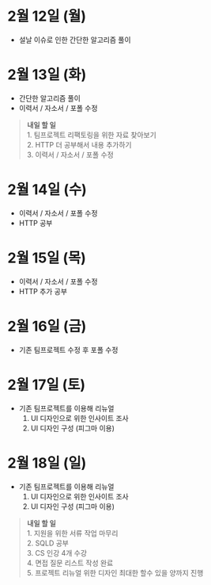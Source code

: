 # 2월 12일 (월)
- 설날 이슈로 인한 간단한 알고리즘 풀이

# 2월 13일 (화)
- 간단한 알고리즘 풀이
- 이력서 / 자소서 / 포폴 수정

> **내일 할 일**
<br> 1.&nbsp;팀프로젝트 리팩토링을 위한 자료 찾아보기<br>
2.&nbsp;HTTP 더 공부해서 내용 추가하기<br>
3.&nbsp;이력서 / 자소서 / 포폴 수정

# 2월 14일 (수)
- 이력서 / 자소서 / 포폴 수정
- HTTP 공부

# 2월 15일 (목)
- 이력서 / 자소서 / 포폴 수정
- HTTP 추가 공부

# 2월 16일 (금)
- 기존 팀프로젝트 수정 후 포폴 수정

# 2월 17일 (토)
- 기존 팀프로젝트를 이용해 리뉴얼
    1. UI 디자인으로 위한 인사이트 조사
    2. UI 디자인 구성 (피그마 이용)

# 2월 18일 (일)
- 기존 팀프로젝트를 이용해 리뉴얼
    1. UI 디자인으로 위한 인사이트 조사
    2. UI 디자인 구성 (피그마 이용)

> **내일 할 일**
<br> 1.&nbsp;지원을 위한 서류 작업 마무리<br>
2.&nbsp;SQLD 공부<br>
3.&nbsp;CS 인강 4개 수강<br>
4.&nbsp;면접 질문 리스트 작성 완료<br>
5.&nbsp;프로젝트 리뉴얼 위한 디자인 최대한 할수 있을 양까지 진행
